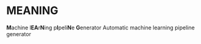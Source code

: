 # MEANING 

**M**achine l**EA**r**N**ing p**I**peli**N**e **G**enerator
Automatic machine learning pipeline generator 
